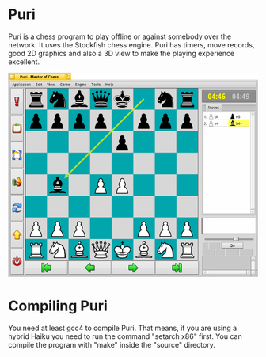 Puri
===========

Puri is a chess program to play offline or against somebody over the network. It uses the Stockfish chess engine.
Puri has timers, move records, good 2D graphics and also a 3D view to make the playing experience excellent.

![Puri screenshot](Screenshot.png "Puri")


Compiling Puri
===============

You need at least gcc4 to compile Puri. That means, if you are using a hybrid Haiku you need to run the command "setarch x86" first.
You can compile the program with "make" inside the "source" directory.
